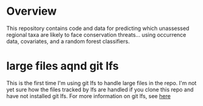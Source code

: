 # Overview
This repository contains code and data for predicting which unassessed regional taxa are likely to face conservation threats... using occurrence data, covariates, and a random forest classifiers.

# large files aqnd git lfs
This is the first time I'm using git lfs to handle large files in the repo. I'm not yet sure how the files tracked by lfs are handled if you clone this repo and have not installed git lfs. For more information on git lfs, see [here](https://git-lfs.github.com/) 
